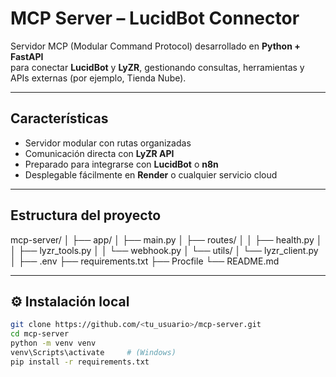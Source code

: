 # MCP Server – LucidBot Connector

Servidor MCP (Modular Command Protocol) desarrollado en **Python + FastAPI**  
para conectar **LucidBot** y **LyZR**, gestionando consultas, herramientas y APIs externas
(por ejemplo, Tienda Nube).

---

## Características

- Servidor modular con rutas organizadas
- Comunicación directa con **LyZR API**
- Preparado para integrarse con **LucidBot** o **n8n**
- Desplegable fácilmente en **Render** o cualquier servicio cloud

---

## Estructura del proyecto
mcp-server/
│
├── app/
│ ├── main.py
│ ├── routes/
│ │ ├── health.py
│ │ ├── lyzr_tools.py
│ │ └── webhook.py
│ └── utils/
│ └── lyzr_client.py
│
├── .env
├── requirements.txt
├── Procfile
└── README.md

---

## ⚙️ Instalación local

```bash
git clone https://github.com/<tu_usuario>/mcp-server.git
cd mcp-server
python -m venv venv
venv\Scripts\activate     # (Windows)
pip install -r requirements.txt
